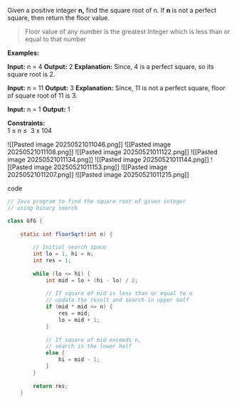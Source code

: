 Given a positive integer **n,** find the square root of n. If **n** is not a perfect square, then return the floor value.

> Floor value of any number is the greatest Integer which is less than or equal to that number

**Examples:**

**Input:** n = 4
**Output:** 2
**Explanation:** Since, 4 is a perfect square, so its square root is 2.  

**Input:** n = 11
**Output:** 3
**Explanation:** Since, 11 is not a perfect square, floor of square root of 11 is 3.

**Input:** n = 1
**Output:** 1

**Constraints:**  
1 ≤ n ≤  3 x 104

![[Pasted image 20250521011046.png]]
![[Pasted image 20250521011108.png]]
![[Pasted image 20250521011122.png]]
![[Pasted image 20250521011134.png]]
![[Pasted image 20250521011144.png]]
![[Pasted image 20250521011153.png]]
![[Pasted image 20250521011207.png]]
![[Pasted image 20250521011215.png]]

code
```java
// Java program to find the square root of given integer
// using binary search

class GfG {
  
    static int floorSqrt(int n) {
  
        // Initial search space
        int lo = 1, hi = n;
        int res = 1;
        
        while (lo <= hi) {
            int mid = lo + (hi - lo) / 2;
            
            // If square of mid is less than or equal to n 
            // update the result and search in upper half
            if (mid * mid <= n) {
                res = mid;
                lo = mid + 1;
            }
            
            // If square of mid exceeds n, 
            // search in the lower half
            else {
                hi = mid - 1;
            }
        }
        
        return res;
    }
```